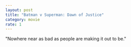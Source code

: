 ```yaml
---
layout: post
title: "Batman v Superman: Dawn of Justice"
category: movie
rate: 1
---
```


"Nowhere near as bad as people are making it out to be."
